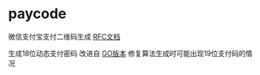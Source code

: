 # paycode
微信支付宝支付二维码生成
[RFC文档][RFC]

生成18位动态支付密码
改进自 [GO版本][1]
修复算法生成时可能出现19位支付码的情况



[RFC]: https://tools.ietf.org/html/rfc4226
[1]: https://github.com/funkygao/paycode